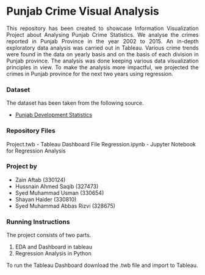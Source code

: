# Punjab Crime Visual Analysis
<p style="text-align:justify">This repository has been created to showcase Information Visualization Project about Analysing Punjab Crime Statistics. We analyse the crimes reported in Punjab Province in the year 2002 to 2015. An in-depth exploratory data analysis was carried out in Tableau. Various crime trends were found in the data on yearly basis and on the basis of each division in Punjab province. The analysis was done keeping various data visualization principles in view. To make the analysis more impactful, we projected the crimes in Punjab province for the next two years using regression.</p>

### Dataset
The dataset has been taken from the following source. 
- <a href="http://bos.gop.pk/developmentstat">Punjab Development Statistics</a>

### Repository Files
Project.twb - Tableau Dashboard File
Regression.ipynb - Jupyter Notebook for Regression Analysis


### Project by 

- Zain Aftab 		               (330124)
- Hussnain Ahmed Saqib 	       (327473)
- Syed Muhammad Usman          (330654)
- Shayan Haider 		           (330810)
- Syed Muhammad Abbas Rizvi    (328675)


### Running Instructions

The project consists of two parts.
1. EDA and Dashboard in tableau
2. Regression Analysis in Python

To run the Tableau Dashboard download the .twb file and import to Tableau.
